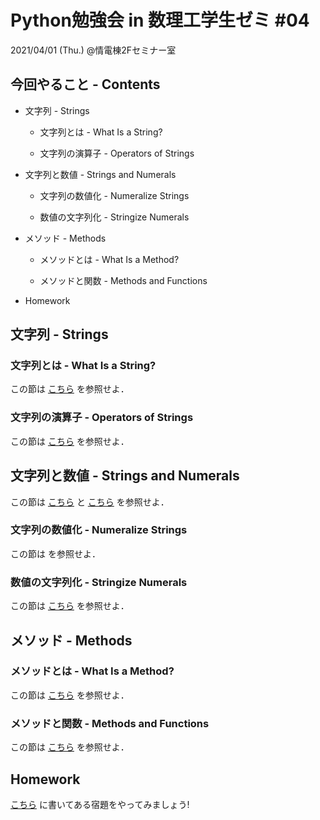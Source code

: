 # Python勉強会 in 数理工学生ゼミ #04

2021/04/01 (Thu.) @情電棟2Fセミナー室

## 今回やること - Contents

- 文字列 - Strings

  - 文字列とは - What Is a String?

  - 文字列の演算子 - Operators of Strings

- 文字列と数値 - Strings and Numerals

  - 文字列の数値化 - Numeralize Strings

  - 数値の文字列化 - Stringize Numerals

- メソッド - Methods

  - メソッドとは - What Is a Method?

  - メソッドと関数 - Methods and Functions

- Homework

## 文字列 - Strings

### 文字列とは - What Is a String?

この節は [こちら](https://www.python.jp/train/string/string.html) を参照せよ．

### 文字列の演算子 - Operators of Strings

この節は [こちら](https://www.python.jp/train/string/string_and_num.html) を参照せよ．

## 文字列と数値 - Strings and Numerals

この節は [こちら](https://www.python.jp/train/string/string.html#%E6%96%87%E5%AD%97%E3%81%A8%E6%95%B0%E5%AD%97%E3%81%AE%E3%81%A1%E3%81%8C%E3%81%84) と [こちら](https://www.python.jp/train/string/string_and_num.html#%E6%96%87%E5%AD%97%E5%88%97%E3%81%AE%E6%95%B0%E5%80%A4%E5%8C%96) を参照せよ．

### 文字列の数値化 - Numeralize Strings

この節は  を参照せよ．

### 数値の文字列化 - Stringize Numerals

この節は [こちら](https://www.python.jp/train/string/string_and_num.html#%E6%95%B0%E5%80%A4%E3%81%AE%E6%96%87%E5%AD%97%E5%88%97%E5%8C%96) を参照せよ．

## メソッド - Methods

### メソッドとは - What Is a Method?

この節は [こちら](https://www.python.jp/train/string/method.html) を参照せよ．

### メソッドと関数 - Methods and Functions

この節は [こちら](https://www.python.jp/train/string/method.html#%E3%83%A1%E3%82%BD%E3%83%83%E3%83%89%E3%81%A8%E9%96%A2%E6%95%B0) を参照せよ．

## Homework

[こちら](https://github.com/fumiyanll23/PythonLearning/blob/main/01/homework_04.md) に書いてある宿題をやってみましょう!
